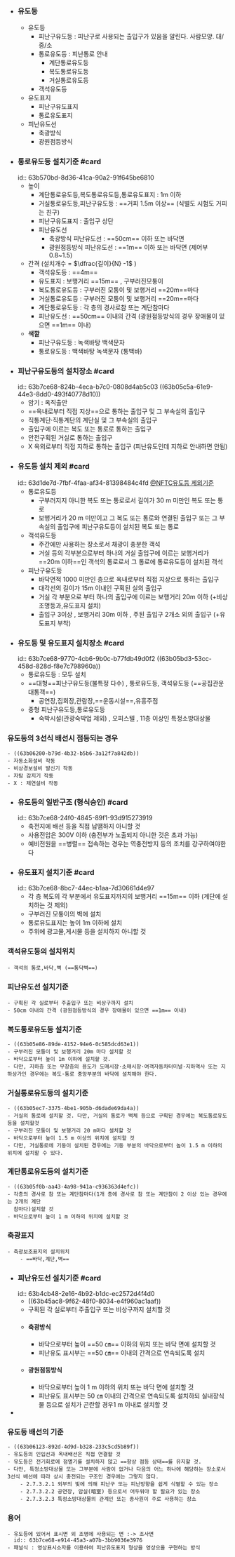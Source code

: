 - ### 유도등
	- 유도등
		- 피난구유도등 : 피난구로 사용되는 출입구가 있음을 알린다. 사람모양. 대/중/소
		- 통로유도등 : 피난통로 안내
			- 계단통로유도등
			- 복도통로유도등
			- 거실통로유도등
		- 객석유도등
	- 유도표지
		- 피난구유도표지
		- 통로유도표지
	- 피난유도선
		- 축광방식
		- 광원점등방식
- ### 통로유도등 설치기준 #card
  id:: 63b570bd-8d36-41ca-90a2-91f645be6810
	- 높이
		- 계단통로유도등,복도통로유도등,통로유도표지 : 1m 이하
		- 거실통로유도등,피난구유도등 : ==거피 1.5m 이상== (식별도 시험도 거피는 친구)
		- 피난구유도표지 : 출입구 상단
		- 피난유도선
			- 축광방식 피난유도선 : ==50cm== 이하 또는 바닥면
			- 광원점등방식 피난유도선 : ==1m== 이하 또는 바닥면  (제어부 0.8~1.5)
	- 간격 (설치개수  = $\dfrac{길이}{N} -1$ )
		- 객석유도등 : ==4m==
		- 유도표지 : 보행거리 ==15m== , 구부러진모퉁이
		- 복도통로유도등 : 구부러진 모퉁이 및 보행거리 ==20m==마다
		- 거실통로유도등 : 구부러진 모퉁이 및 보행거리 ==20m==마다
		- 계단통로유도등 : 각 층의 경사로참 또는 계단참마다
		- 피난유도선 : ==50cm== 이내의 간격 (광원점등방식의 경우 장애물이 있으면 ==1m== 이내)
	- **색깔**
		- 피난구유도등 : 녹색바탕 백색문자
		- 통로유도등 : 백색바탕 녹색문자 (통백바)
- ### 피난구유도등의 설치장소 #card
  id:: 63b7ce68-824b-4eca-b7c0-0808d4ab5c03
  ((63b05c5a-61e9-44e3-8dd0-493f40778d10))
	- 암기 : 옥직출안
	- ==옥내로부터 직접 지상==으로 통하는 출입구 및 그 부속실의 출입구
	- 직통계단·직통계단의 계단실 및 그 부속실의 출입구
	- 출입구에 이르는 복도 또는 통로로 통하는 출입구
	- 안전구획된 거실로 통하는 출입구
	- X 옥외로부터 직접 지하로 통하는 출입구 (피난유도인데 지하로 안내하면 안됨)
- ### 유도등 설치 제외 #card
  id:: 63d1de7d-7fbf-4faa-af34-81398484c4fd
  [@NFTC유도등 제외기준](((63b06239-52ae-4467-91f9-e937dcaa8a8d)))
	- 통로유도등
		- 구부러지지 아니한 복도 또는 통로로서 길이가 30 m 미만인 복도 또는 통로
		- 보행거리가 20 m 미만이고 그 복도 또는 통로와 연결된 출입구 또는 그 부속실의 출입구에 피난구유도등이 설치된 복도 또는 통로
	- 객석유도등
		- 주간에만 사용하는 장소로서 채광이 충분한 객석
		- 거실 등의 각부분으로부터 하나의 거실 출입구에 이르는 보행거리가 ==20m 이하==인 객석의 통로로서 그 통로에 통로유도등이 설치된 객석
	- 피난구유도등
		- 바닥면적 1000 미만인 층으로 옥내로부터 직접 지상으로 통하는 출입구
		- 대각선의 길이가 15m 이내인 구획된 실의 출입구
		- 거실 각 부분으로 부터 하나의 출입구에 이르는 보행거리 20m 이하 (+비상조명등과,유도표지 설치)
		- 출입구 3이상 , 보행거리 30m 이하 , 주된 출입구 2개소 외의 출입구 (+유도표지 부착)
- ### 유도등 및 유도표지 설치장소 #card
  id:: 63b7ce68-9770-4cb6-9b0c-b77fdb49d0f2
  ((63b05bd3-53cc-458d-828d-f8e7c798960a))
	- 통로유도등 : 모두 설치
	- ==대형==피난구유도등(불특정 다수) , 통로유도등, 객석유도등 (==공집관운 대통객==)
		- 공연장,집회장,관람장,==운동시설==,유흥주점
	- 중형 피난구유도등,통로유도등
		- 숙박시설(관광숙박업 제외) , 오피스텔 , 11층 이상인 특정소방대상물
### 유도등의 3선식 배선시 점등되는 경우
	- ((63b06200-b79d-4b32-b5b6-3a12f7a842db))
	- 자동소화설비 작동
	- 비상경보설비 발신기 작동
	- 자탐 감지기 작동
	- X : 제연설비 작동
- ### 유도등의 일반구조 (형식승인) #card
  id:: 63b7ce68-24f0-4845-89f1-93d915273919
	- 축전지에 배선 등을 직접 납땜하지 아니할 것
	- 사용전압은 300V 이하  (충전부가 노출되지 아니한 것은 초과 가능)
	- 예비전원을 ==병렬== 접속하는 경우는 역충전방지 등의 조치를 강구하여야한다
- ### 유도표지 설치기준 #card
  id:: 63b7ce68-8bc7-44ec-b1aa-7d30661d4e97
	- 각 층 복도의 각 부분에서 유도표지까지의 보행거리 ==15m== 이하 (계단에 설치하는 것 제외)
	- 구부러진 모퉁이의 벽에 설치
	- 통로유도표지는 높이 1m 이하에 설치
	- 주위에 광고물,게시물 등을 설치하지 아니할 것
### 객석유도등의 설치위치
	- 객석의 통로,바닥,벽 (==통닥벽==)
### 피난유도선 설치기준
	- 구획된 각 실로부터 주출입구 또는 비상구까지 설치
	- 50cm 이내의 간격 (광원점등방식의 경우 장애물이 있으면 ==1m== 이내)
### 복도통로유도등 설치기준
	- ((63b05e86-89de-4152-94e6-0c585dcd63e1))
	- 구부러진 모퉁이 및 보행거리 20m 마다 설치할 것
	- 바닥으로부터 높이 1m 이하에 설치할 것.
	- 다만, 지하층 또는 무창층의 용도가 도매시장·소매시장·여객자동차터미널·지하역사 또는 지하상가인 경우에는 복도·통로 중앙부분의 바닥에 설치해야 한다.
### 거실통로유도등의 설치기준
	- ((63b05ec7-3375-4be1-905b-d6dade69da4a))
	- 거실의 통로에 설치할 것. 다만, 거실의 통로가 벽체 등으로 구획된 경우에는 복도통로유도등을 설치할것
	- 구부러진 모퉁이 및 보행거리 20 m마다 설치할 것
	- 바닥으로부터 높이 1.5 m 이상의 위치에 설치할 것
	- 다만, 거실통로에 기둥이 설치된 경우에는 기둥 부분의 바닥으로부터 높이 1.5 m 이하의 위치에 설치할 수 있다.
### 계단통로유도등의 설치기준
	- ((63b05f0b-aa43-4a98-941a-c936363d4efc))
	- 각층의 경사로 참 또는 계단참마다(1개 층에 경사로 참 또는 계단참이 2 이상 있는 경우에는 2개의 계단
	  참마다)설치할 것
	- 바닥으로부터 높이 1 m 이하의 위치에 설치할 것
### 축광표지
	- 축광보조표지의 설치위치
		- ==바닥,계단,벽==
- ### 피난유도선 설치기준 #card
  id:: 63b4cb48-2e16-4b92-b1dc-ec2572d4f4d0
	- ((63b45ac8-9f62-48f0-8034-e4f960ac1aaf))
	- 구획된 각 실로부터 주출입구 또는 비상구까지 설치할 것
	- #### 축광방식
		- 바닥으로부터 높이 ==50 ㎝== 이하의 위치 또는 바닥 면에 설치할 것
		- 피난유도 표시부는 ==50 ㎝== 이내의 간격으로 연속되도록 설치
	- #### 광원점등방식
		- 바닥으로부터 높이 1 m 이하의 위치 또는 바닥 면에 설치할 것
		- 피난유도 표시부는 50 ㎝ 이내의 간격으로 연속되도록 설치하되 실내장식물 등으로 설치가 곤란할 경우1 m 이내로 설치할 것
-
### 유도등 배선의 기준
	- ((63b06123-892d-4d9d-b328-233c5cd5b89f))
	- 유도등의 인입선과 옥내배선은 직접 연결할 것
	- 유도등은 전기회로에 점멸기를 설치하지 않고 ==항상 점등 상태==를 유지할 것.
	- 다만, 특정소방대상물 또는 그부분에 사람이 없거나 다음의 어느 하나에 해당하는 장소로서 3선식 배선에 따라 상시 충전되는 구조인 경우에는 그렇지 않다.
		- 2.7.3.2.1 외부의 빛에 의해 피난구 또는 피난방향을 쉽게 식별할 수 있는 장소
		- 2.7.3.2.2 공연장, 암실(暗室) 등으로서 어두워야 할 필요가 있는 장소
		- 2.7.3.2.3 특정소방대상물의 관계인 또는 종사원이 주로 사용하는 장소
### 용어
	- 유도등에 있어서 표시면 외 조명에 사용되는 면 :-> 조사면
	  id:: 63b7ce68-e914-45a3-a07b-3bb9036e3976
	- 패널식 : 영상표시소자를 이용하여 피난유도표지 형상을 영상으올 구현하는 방식